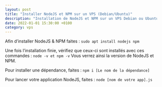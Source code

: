 ```yaml
---
layout: post
title: "Installer NodeJS et NPM sur un VPS (Debian/Ubuntu)"
description: "Installation de NodeJS et NPM sur un VPS Debian ou Ubuntu"
date: 2022-01-01 15:30:00 +0100
category: vps
---
```


Afin d’installer NodeJS & NPM faites : 
```sudo apt install nodejs npm```

Une fois l’installation finie, vérifiez que ceux-ci sont installés avec ces commandes : `node -v et npm -v`
Vous verrez ainsi la version de NodeJS et NPM.

Pour installer une dépendance, faites : `npm i [Le nom de la dépendance]`

Pour lancer votre application NodeJS, faites : `node [nom de votre app].js`
